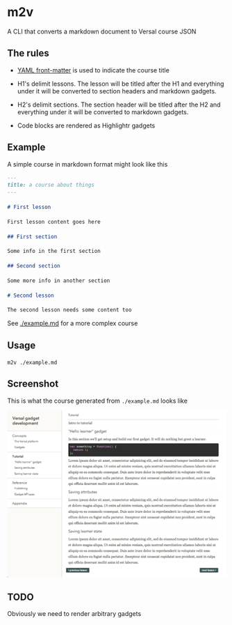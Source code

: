 # m2v

A CLI that converts a markdown document to Versal course JSON

## The rules

* [YAML front-matter](http://jekyllrb.com/docs/frontmatter/) is used to indicate the course title 

* H1's delimit lessons. The lesson will be titled after the H1 and everything under it will be converted to section headers and markdown gadgets.

* H2's delimit sections. The section header will be titled after the H2 and everything under it will be converted to markdown gadgets.

* Code blocks are rendered as Highlightr gadgets

## Example

A simple course in markdown format might look like this

```markdown
---
title: a course about things
---

# First lesson

First lesson content goes here

## First section

Some info in the first section

## Second section

Some more info in another section

# Second lesson

The second lesson needs some content too
```

See [./example.md](example.md) for a more complex course

## Usage

`m2v ./example.md`

## Screenshot

This is what the course generated from `./example.md` looks like

![Screenshot](screenshot.png)

## TODO

Obviously we need to render arbitrary gadgets
